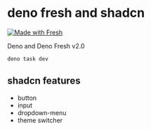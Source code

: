 # deno fresh and shadcn

[![Made with Fresh](https://fresh.deno.dev/fresh-badge-dark.svg)](https://fresh.deno.dev)

Deno and Deno Fresh v2.0

```bash
deno task dev
```

## shadcn features

- button
- input
- dropdown-menu
- theme switcher
